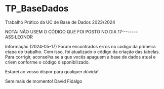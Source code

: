 # TP_BaseDados
Trabalho Prático da UC de Base de Dados 2023/2024

NOTA: NÃO USEM O CÓDIGO QUE FOI POSTO NO DIA 17--------ASS:LEONOR

Informação (2024-05-17)
Foram encontrados erros no codigo da primeira etapa do trabalho.
Com isso, foi atualizado o código da criação das tabelas.
Para corrigir, aconselha se a que vocês apaguem a base de dados atual e criem conforme o código disponibilizado.

Estarei ao vosso dispor para qualquer dúvida!

Sem mais de momento!
David Fidalgo


